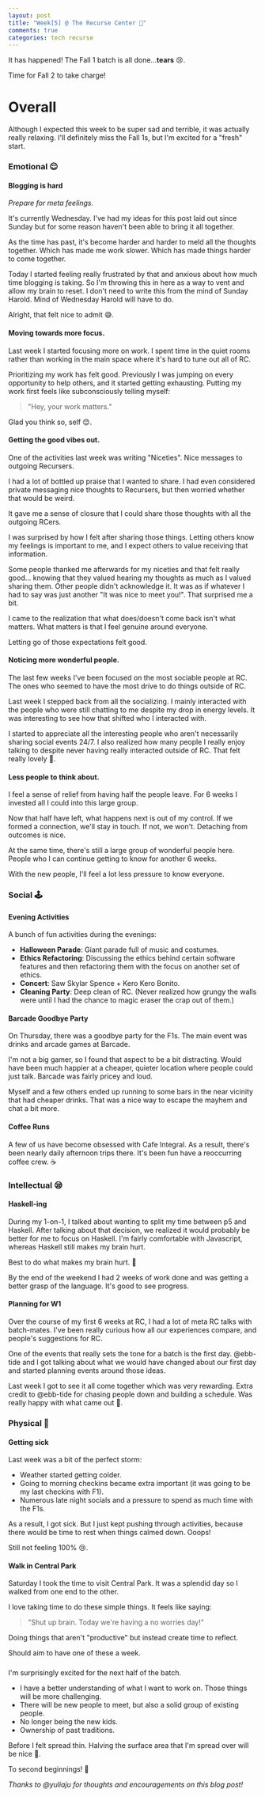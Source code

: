 ```yaml
---
layout: post
title: "Week[5] @ The Recurse Center 👋"
comments: true
categories: tech recurse
---
```


It has happened! The Fall 1 batch is all done...**tears** 😢.

Time for Fall 2 to take charge!

# Overall

Although I expected this week to be super sad and terrible, it was actually really relaxing. I'll definitely miss the Fall 1s, but I'm excited for a "fresh" start.

### Emotional 😌

#### **Blogging is hard**

*Prepare for meta feelings.*

It's currently Wednesday. I've had my ideas for this post laid out since Sunday but for some reason haven't been able to bring it all together.

As the time has past, it's become harder and harder to meld all the thoughts together. Which has made me work slower. Which has made things harder to come together.

Today I started feeling really frustrated by that and anxious about how much time blogging is taking. So I'm throwing this in here as a way to vent and allow my brain to reset. I don't need to write this from the mind of Sunday Harold. Mind of Wednesday Harold will have to do.

Alright, that felt nice to admit 😅.

#### **Moving towards more focus.**
Last week I started focusing more on work. I spent time in the quiet rooms rather than working in the main space where it's hard to tune out all of RC.

Prioritizing my work has felt good. Previously I was jumping on every opportunity to help others, and it started getting exhausting. Putting my work first feels like subconsciously telling myself:

> "Hey, your work matters."

Glad you think so, self 😊.

#### **Getting the good vibes out.**
One of the activities last week was writing "Niceties". Nice messages to outgoing Recursers.

I had a lot of bottled up praise that I wanted to share. I had even considered private messaging nice thoughts to Recursers, but then worried whether that would be weird.

It gave me a sense of closure that I could share those thoughts with all the outgoing RCers.

I was surprised by how I felt after sharing those things. Letting others know my feelings is important to me, and I expect others to value receiving that information.

Some people thanked me afterwards for my niceties and that felt really good... knowing that they valued hearing my thoughts as much as I valued sharing them.
Other people didn't acknowledge it. It was as if whatever I had to say was just another "It was nice to meet you!". That surprised me a bit.

I came to the realization that what does/doesn't come back isn't what matters. What matters is that I feel genuine around everyone.  

Letting go of those expectations felt good.

#### **Noticing more wonderful people.**

The last few weeks I've been focused on the most sociable people at RC. The ones who seemed to have the most drive to do things outside of RC.

Last week I stepped back from all the socializing. I mainly interacted with the people who were still chatting to me despite my drop in energy levels. It was interesting to see how that shifted who I interacted with.

I started to appreciate all the interesting people who aren't necessarily sharing social events 24/7. I also realized how many people I really enjoy talking to despite never having really interacted outside of RC. That felt really lovely 🙂.  

#### **Less people to think about.**

I feel a sense of relief from having half the people leave. For 6 weeks I invested all I could into this large group.

Now that half have left, what happens next is out of my control. If we formed a connection, we'll stay in touch. If not, we won't. Detaching from outcomes is nice.

At the same time, there's still a large group of wonderful people here. People who I can continue getting to know for another 6 weeks.

With the new people, I'll feel a lot less pressure to know everyone.

### Social 🕹

#### **Evening Activities**

A bunch of fun activities during the evenings:

- **Halloween Parade**: Giant parade full of music and costumes.
- **Ethics Refactoring**: Discussing the ethics behind certain software features and then refactoring them with the focus on another set of ethics.
- **Concert**: Saw Skylar Spence + Kero Kero Bonito.
- **Cleaning Party**: Deep clean of RC. (Never realized how grungy the walls were until I had the chance to magic eraser the crap out of them.)

#### **Barcade Goodbye Party**

On Thursday, there was a goodbye party for the F1s. The main event was drinks and arcade games at Barcade.

I'm not a big gamer, so I found that aspect to be a bit distracting. Would have been much happier at a cheaper, quieter location where people could just talk. Barcade was fairly pricey and loud.

Myself and a few others ended up running to some bars in the near vicinity that had cheaper drinks. That was a nice way to escape the mayhem and chat a bit more.

#### **Coffee Runs**

A few of us have become obsessed with Cafe Integral. As a result, there's been nearly daily afternoon trips there.
It's been fun have a reoccurring coffee crew. ☕️

### Intellectual 😪

#### **Haskell-ing**

During my 1-on-1, I talked about wanting to split my time between p5 and Haskell. After talking about that decision, we realized it would probably be better for me to focus on Haskell. I'm fairly comfortable with Javascript, whereas Haskell still makes my brain hurt.

Best to do what makes my brain hurt. 😬

By the end of the weekend I had 2 weeks of work done and was getting a better grasp of the language. It's good to see progress.

#### **Planning for W1**

Over the course of my first 6 weeks at RC, I had a lot of meta RC talks with batch-mates. I've been really curious how all our experiences compare, and people's suggestions for RC.

One of the events that really sets the tone for a batch is the first day. @ebb-tide and I got talking about what we would have changed about our first day and started planning events around those ideas.

Last week I got to see it all come together which was very rewarding. Extra credit to @ebb-tide for chasing people down and building a schedule. Was really happy with what came out 🙂.

### Physical 🤒

#### **Getting sick**

Last week was a bit of the perfect storm:

- Weather started getting colder.
- Going to morning checkins became extra important (it was going to be my last checkins with F1).
- Numerous late night socials and a pressure to spend as much time with the F1s.

As a result, I got sick. But I just kept pushing through activities, because there would be time to rest when things calmed down. Ooops!

Still not feeling 100% 😢.

#### **Walk in Central Park**

Saturday I took the time to visit Central Park. It was a splendid day so I walked from one end to the other.

I love taking time to do these simple things. It feels like saying:

> "Shut up brain. Today we're having a no worries day!"

Doing things that aren't "productive" but instead create time to reflect.

Should aim to have one of these a week.

### </End>

I'm surprisingly excited for the next half of the batch.

- I have a better understanding of what I want to work on. Those things will be more challenging.
- There will be new people to meet, but also a solid group of existing people.
- No longer being the new kids.
- Ownership of past traditions.

Before I felt spread thin. Halving the surface area that I'm spread over will be nice 🍞.

To second beginnings! 🍻

*Thanks to @yuliaju for thoughts and encouragements on this blog post!*
